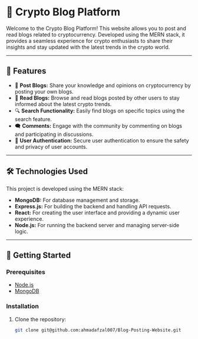 # 📰 Crypto Blog Platform

Welcome to the Crypto Blog Platform! This website allows you to post and read blogs related to cryptocurrency. Developed using the MERN stack, it provides a seamless experience for crypto enthusiasts to share their insights and stay updated with the latest trends in the crypto world.

---

## 🌟 Features

- 📝 **Post Blogs:** Share your knowledge and opinions on cryptocurrency by posting your own blogs.
- 📖 **Read Blogs:** Browse and read blogs posted by other users to stay informed about the latest crypto trends.
- 🔍 **Search Functionality:** Easily find blogs on specific topics using the search feature.
- 🗨️ **Comments:** Engage with the community by commenting on blogs and participating in discussions.
- 👤 **User Authentication:** Secure user authentication to ensure the safety and privacy of user accounts.

---

## 🛠️ Technologies Used

This project is developed using the MERN stack:

- **MongoDB:** For database management and storage.
- **Express.js:** For building the backend and handling API requests.
- **React:** For creating the user interface and providing a dynamic user experience.
- **Node.js:** For running the backend server and managing server-side logic.

---

## 🚀 Getting Started

### Prerequisites

- [Node.js](https://nodejs.org/en/download/)
- [MongoDB](https://www.mongodb.com/try/download/community)

### Installation

1. Clone the repository:
   ```sh
   git clone git@github.com:ahmadafzal007/Blog-Posting-Website.git
